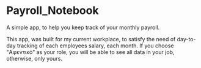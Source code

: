 # Payroll_Notebook
A simple app, to help you keep track of your monthly payroll.


This app, was built for my current workplace, to satisfy the need of day-to-day tracking of each employees salary, each month. 
If you choose "Αφεντικό" as your role, you will be able to see all data in your job, otherwise, only yours.



